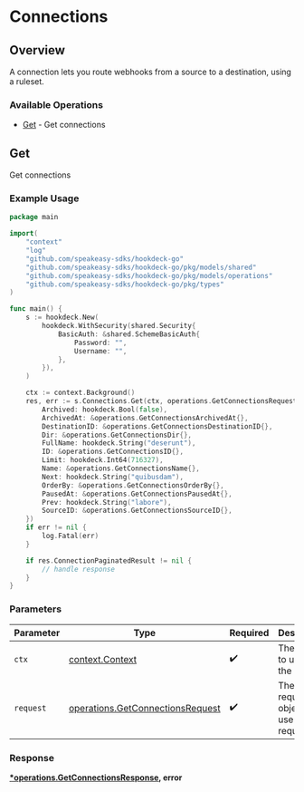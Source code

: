 # Connections

## Overview

A connection lets you route webhooks from a source to a destination, using a ruleset.

### Available Operations

* [Get](#get) - Get connections

## Get

Get connections

### Example Usage

```go
package main

import(
	"context"
	"log"
	"github.com/speakeasy-sdks/hookdeck-go"
	"github.com/speakeasy-sdks/hookdeck-go/pkg/models/shared"
	"github.com/speakeasy-sdks/hookdeck-go/pkg/models/operations"
	"github.com/speakeasy-sdks/hookdeck-go/pkg/types"
)

func main() {
    s := hookdeck.New(
        hookdeck.WithSecurity(shared.Security{
            BasicAuth: &shared.SchemeBasicAuth{
                Password: "",
                Username: "",
            },
        }),
    )

    ctx := context.Background()
    res, err := s.Connections.Get(ctx, operations.GetConnectionsRequest{
        Archived: hookdeck.Bool(false),
        ArchivedAt: &operations.GetConnectionsArchivedAt{},
        DestinationID: &operations.GetConnectionsDestinationID{},
        Dir: &operations.GetConnectionsDir{},
        FullName: hookdeck.String("deserunt"),
        ID: &operations.GetConnectionsID{},
        Limit: hookdeck.Int64(716327),
        Name: &operations.GetConnectionsName{},
        Next: hookdeck.String("quibusdam"),
        OrderBy: &operations.GetConnectionsOrderBy{},
        PausedAt: &operations.GetConnectionsPausedAt{},
        Prev: hookdeck.String("labore"),
        SourceID: &operations.GetConnectionsSourceID{},
    })
    if err != nil {
        log.Fatal(err)
    }

    if res.ConnectionPaginatedResult != nil {
        // handle response
    }
}
```

### Parameters

| Parameter                                                                            | Type                                                                                 | Required                                                                             | Description                                                                          |
| ------------------------------------------------------------------------------------ | ------------------------------------------------------------------------------------ | ------------------------------------------------------------------------------------ | ------------------------------------------------------------------------------------ |
| `ctx`                                                                                | [context.Context](https://pkg.go.dev/context#Context)                                | :heavy_check_mark:                                                                   | The context to use for the request.                                                  |
| `request`                                                                            | [operations.GetConnectionsRequest](../../models/operations/getconnectionsrequest.md) | :heavy_check_mark:                                                                   | The request object to use for the request.                                           |


### Response

**[*operations.GetConnectionsResponse](../../models/operations/getconnectionsresponse.md), error**

